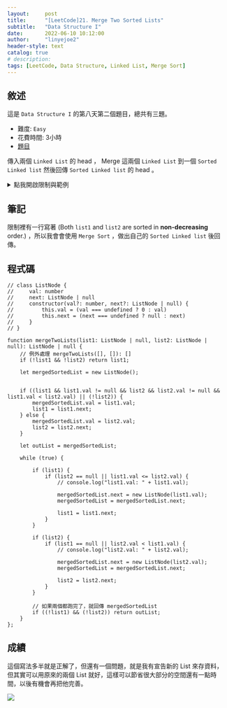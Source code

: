 ```yaml
---
layout:     post
title:      "[LeetCode]21. Merge Two Sorted Lists"
subtitle:   "Data Structure I"
date:       2022-06-10 10:12:00
author:     "linyejoe2"
header-style: text
catalog: true
# description: 
tags: [LeetCode, Data Structure, Linked List, Merge Sort]
---
```


## 敘述

這是 `Data Structure I` 的第八天第二個題目，總共有三題。

+ 難度: `Easy`
+ 花費時間: 3小時
+ [題目](https://leetcode.com/problems/merge-two-sorted-lists/)

傳入兩個 `Linked List` 的 head ， Merge 這兩個 `Linked List` 到一個 `Sorted Linked list`
然後回傳 `Sorted Linked list` 的 head 。

<!--more-->

<details><summary>點我開啟限制與範例</summary>
<pre>

**限制:**

-   The number of nodes in both lists is in the range `[0, 50]`.
-   `-100 <= Node.val <= 100`
-   Both `list1` and `list2` are sorted in **non-decreasing** order.

**Example 1:**

![https://assets.leetcode.com/uploads/2020/10/03/merge_ex1.jpg]()

```=
Input: list1 = [1,2,4], list2 = [1,3,4]
Output: [1,1,2,3,4,4]
```

**Example 2:**


```=
Input: list1 = [], list2 = []
Output: []
```

**Example 3:**


```=
Input: list1 = [], list2 = [0]
Output: [0]
```
</pre></details>

## 筆記

限制裡有一行寫著 (Both `list1` and `list2` are sorted in **non-decreasing** order.) ，所以我會會使用 `Merge Sort` ，做出自己的 `Sorted Linked list` 後回傳。

## 程式碼

```ts=
// class ListNode {
//     val: number
//     next: ListNode | null
//     constructor(val?: number, next?: ListNode | null) {
//         this.val = (val === undefined ? 0 : val)
//         this.next = (next === undefined ? null : next)
//     }
// }

function mergeTwoLists(list1: ListNode | null, list2: ListNode | null): ListNode | null {
    // 例外處理 mergeTwoLists([], []): []
    if (!list1 && !list2) return list1;

    let mergedSortedList = new ListNode();


    if ((list1 && list1.val != null && list2 && list2.val != null && list1.val < list2.val) || (!list2)) {
        mergedSortedList.val = list1.val;
        list1 = list1.next;
    } else {
        mergedSortedList.val = list2.val;
        list2 = list2.next;
    }

    let outList = mergedSortedList;

    while (true) {

        if (list1) {
            if (list2 == null || list1.val <= list2.val) {
                // console.log("list1.val: " + list1.val);

                mergedSortedList.next = new ListNode(list1.val);
                mergedSortedList = mergedSortedList.next;

                list1 = list1.next;
            }
        }

        if (list2) {
            if (list1 == null || list2.val < list1.val) {
                // console.log("list2.val: " + list2.val);

                mergedSortedList.next = new ListNode(list2.val);
                mergedSortedList = mergedSortedList.next;

                list2 = list2.next;
            }
        }

        // 如果兩個都跑完了，就回傳 mergedSortedList
        if ((!list1) && (!list2)) return outList;
    }
};
```

## 成績

這個寫法多半就是正解了，但還有一個問題，就是我有宣告新的 List 來存資料，但其實可以用原來的兩個 List 就好，這樣可以節省很大部分的空間還有一點時間，以後有機會再把他完善。

<!-- TODO -->

![](https://i.imgur.com/CCWx9z5.png)


<details style='display:none;'><summary>點我開啟舊寫法/失敗寫法</summary>
<pre>



</pre></details>


<!-- ##### 參考資料 -->